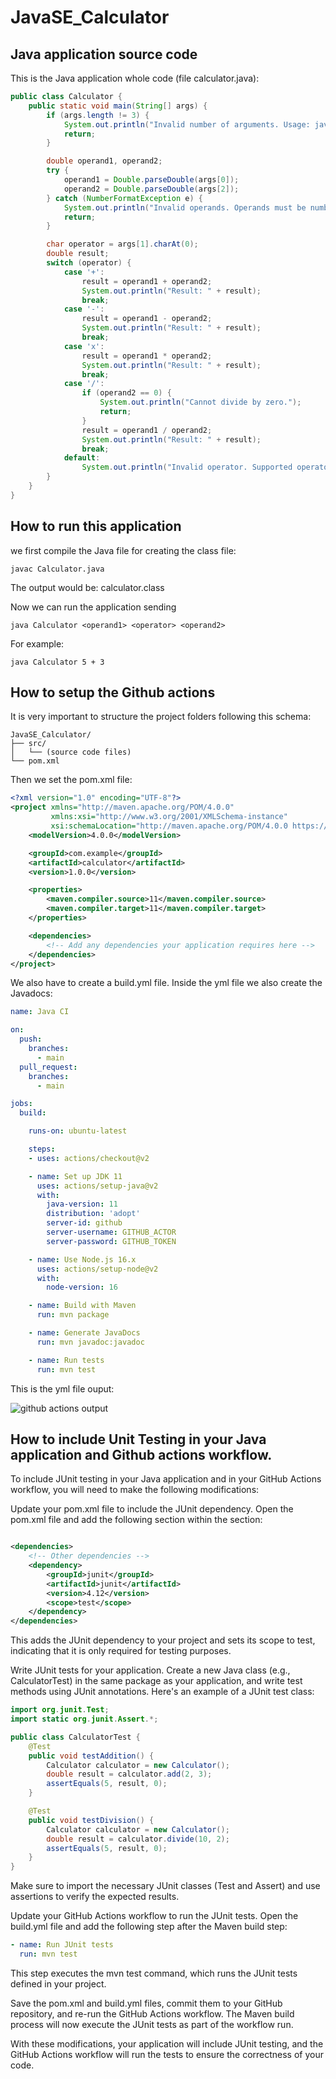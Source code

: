 # JavaSE_Calculator

## Java application source code

This is the Java application whole code (file calculator.java):

```java
public class Calculator {
    public static void main(String[] args) {
        if (args.length != 3) {
            System.out.println("Invalid number of arguments. Usage: java Calculator <operand1> <operator> <operand2>");
            return;
        }

        double operand1, operand2;
        try {
            operand1 = Double.parseDouble(args[0]);
            operand2 = Double.parseDouble(args[2]);
        } catch (NumberFormatException e) {
            System.out.println("Invalid operands. Operands must be numbers.");
            return;
        }

        char operator = args[1].charAt(0);
        double result;
        switch (operator) {
            case '+':
                result = operand1 + operand2;
                System.out.println("Result: " + result);
                break;
            case '-':
                result = operand1 - operand2;
                System.out.println("Result: " + result);
                break;
            case 'x':
                result = operand1 * operand2;
                System.out.println("Result: " + result);
                break;
            case '/':
                if (operand2 == 0) {
                    System.out.println("Cannot divide by zero.");
                    return;
                }
                result = operand1 / operand2;
                System.out.println("Result: " + result);
                break;
            default:
                System.out.println("Invalid operator. Supported operators: +, -, x, /");
        }
    }
}
```

## How to run this application

we first compile the Java file for creating the class file:

```
javac Calculator.java
```

The output would be: calculator.class

Now we can run the application sending 

```
java Calculator <operand1> <operator> <operand2>
```

For example: 
```
java Calculator 5 + 3
```

## How to setup the Github actions

It is very important to structure the project folders following this schema:

```
JavaSE_Calculator/
├── src/
│   └── (source code files)
└── pom.xml
```

Then we set the pom.xml file:

```xml
<?xml version="1.0" encoding="UTF-8"?>
<project xmlns="http://maven.apache.org/POM/4.0.0"
         xmlns:xsi="http://www.w3.org/2001/XMLSchema-instance"
         xsi:schemaLocation="http://maven.apache.org/POM/4.0.0 https://maven.apache.org/xsd/maven-4.0.0.xsd">
    <modelVersion>4.0.0</modelVersion>

    <groupId>com.example</groupId>
    <artifactId>calculator</artifactId>
    <version>1.0.0</version>

    <properties>
        <maven.compiler.source>11</maven.compiler.source>
        <maven.compiler.target>11</maven.compiler.target>
    </properties>

    <dependencies>
        <!-- Add any dependencies your application requires here -->
    </dependencies>
</project>
```

We also have to create a build.yml file. Inside the yml file we also create the Javadocs:

```yml
name: Java CI

on:
  push:
    branches:
      - main
  pull_request:
    branches:
      - main

jobs:
  build:

    runs-on: ubuntu-latest

    steps:
    - uses: actions/checkout@v2

    - name: Set up JDK 11
      uses: actions/setup-java@v2
      with:
        java-version: 11
        distribution: 'adopt'
        server-id: github
        server-username: GITHUB_ACTOR
        server-password: GITHUB_TOKEN

    - name: Use Node.js 16.x
      uses: actions/setup-node@v2
      with:
        node-version: 16

    - name: Build with Maven
      run: mvn package

    - name: Generate JavaDocs
      run: mvn javadoc:javadoc

    - name: Run tests
      run: mvn test
```

This is the yml file ouput:

![github actions output](https://github.com/luiscoco/JavaSE_Calculator/assets/32194879/9dd1c976-7ccc-48f8-966c-34c60c9d80a1)

## How to include Unit Testing in your Java application and Github actions workflow.

To include JUnit testing in your Java application and in your GitHub Actions workflow, you will need to make the following modifications:

Update your pom.xml file to include the JUnit dependency. Open the pom.xml file and add the following <dependency> section within the <dependencies> section:

```xml

<dependencies>
    <!-- Other dependencies -->
    <dependency>
        <groupId>junit</groupId>
        <artifactId>junit</artifactId>
        <version>4.12</version>
        <scope>test</scope>
    </dependency>
</dependencies>
```

This adds the JUnit dependency to your project and sets its scope to test, indicating that it is only required for testing purposes.

Write JUnit tests for your application. Create a new Java class (e.g., CalculatorTest) in the same package as your application, and write test methods using JUnit annotations. Here's an example of a JUnit test class:

```java
import org.junit.Test;
import static org.junit.Assert.*;

public class CalculatorTest {
    @Test
    public void testAddition() {
        Calculator calculator = new Calculator();
        double result = calculator.add(2, 3);
        assertEquals(5, result, 0);
    }

    @Test
    public void testDivision() {
        Calculator calculator = new Calculator();
        double result = calculator.divide(10, 2);
        assertEquals(5, result, 0);
    }
}
```

Make sure to import the necessary JUnit classes (Test and Assert) and use assertions to verify the expected results.

Update your GitHub Actions workflow to run the JUnit tests. Open the build.yml file and add the following step after the Maven build step:

```yaml
- name: Run JUnit tests
  run: mvn test
```

This step executes the mvn test command, which runs the JUnit tests defined in your project.

Save the pom.xml and build.yml files, commit them to your GitHub repository, and re-run the GitHub Actions workflow. The Maven build process will now execute the JUnit tests as part of the workflow run.

With these modifications, your application will include JUnit testing, and the GitHub Actions workflow will run the tests to ensure the correctness of your code.
